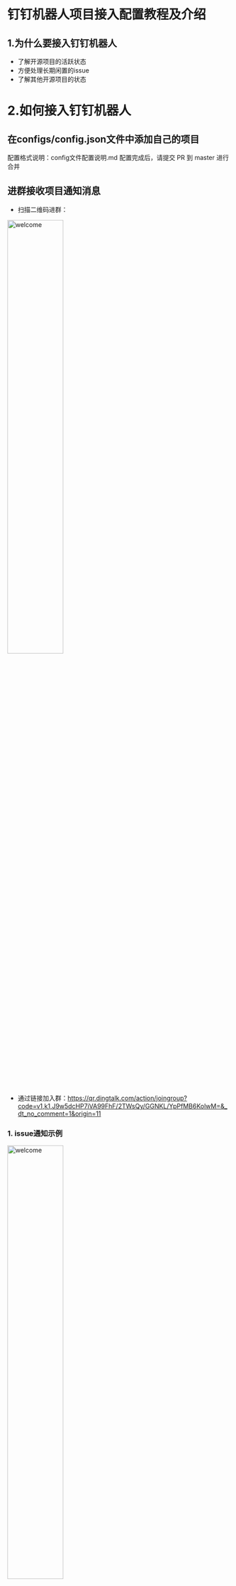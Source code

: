 # 钉钉机器人项目接入配置教程及介绍

## 1.为什么要接入钉钉机器人

- 了解开源项目的活跃状态
- 方便处理长期闲置的issue
- 了解其他开源项目的状态

# 2.如何接入钉钉机器人

## 在configs/config.json文件中添加自己的项目

配置格式说明：config文件配置说明.md
配置完成后，请提交 PR 到 master 进行合并


## 进群接收项目通知消息
- 扫描二维码进群：

<img src="https://gw.alicdn.com/imgextra/i1/O1CN012KW7sR1tRnI8Dt1UZ_!!6000000005899-2-tps-850-722.png" width = "50%" height = "50%" alt="welcome" align=center />

- 通过链接加入群：https://qr.dingtalk.com/action/joingroup?code=v1,k1,J9w5dcHP7iVA99FhF/2TWsQy/GGNKL/YpPfMB6KolwM=&_dt_no_comment=1&origin=11


### 1. issue通知示例
<img src="https://gw.alicdn.com/imgextra/i1/O1CN01fjClZg21nKqco7C6x_!!6000000007029-0-tps-1624-492.jpg" width = "50%" height = "50%" alt="welcome" align=center />

判定规则（可以在配置文件里面进行更改）：
- 5-30天的未回复issue
- 为了防止未回复issue太多导致刷屏，限制每个项目最多只有3个issue

### 2. 活跃度通知示例
<img src="https://gw.alicdn.com/imgextra/i2/O1CN01UHqQCy1PxuXuBdpib_!!6000000001908-0-tps-1554-722.jpg" width = "50%" height = "50%" alt="welcome" align=center />

机器人会定期对所有开源项目进行“活跃度检查”，如果项目长期缺少维护、不处理舆情 issue，会被自动判定为“腐烂级”项目。

判定规则：

- 项目连续 4 周活跃度达不到 20

- 项目存在 30 天以上未回复的 issue

活跃度指标说明

 <img src="https://user-images.githubusercontent.com/26001097/158004228-3bf9b244-f64f-4017-9827-6edbd981b66d.png" width = "200%" height = "200%" alt="score" align=center />

<!-- Score = C_{issue-comment} + 2*C_{open-issue}\\
\ \ \ \ \ \ +3*C_{open-pr}+4*C_{review-comment} \\
\ \ \ \ \ \ + 2*C_{pr-merged}+ C_{watch} \\
\ \ \ \ \ \ + 2*C_{fork} + 5 *C_{new-contributors}\\
\ \ \ \ \ \ - 5* C_{issues-without-comment-for-5-days}\\
\ \ \ \ \ \ - 7* C_{issues-without-comment-for-30-days}\\ -->

详见[活跃度指标设计 v2](https://github.com/seeflood/github-growth-hack/issues/2)

### 3. 开源项目大盘

为每个项目计算活跃度，排序，生成大盘。

 <img src="grafana.png" width = "50%" height = "50%" alt="welcome" align=center />



### 4. 运营机器人

自动推广 good first issue，吸引贡献者

<img src="https://user-images.githubusercontent.com/26001097/199180613-f5fea5ba-70a8-4b99-984d-912aad487ff0.png" width = "50%" height = "50%" alt="welcome" align=center />

详见 https://github.com/mosn/layotto/issues/800

如果开启该功能，good first issue 必须满足一定的label 规范、命名规范, 详见 https://mosn.io/layotto/#/zh/development/label-spec


# 项目统计接入配置教程及介绍

## 1.接入项目统计好处

- 可以更直观的查看项目各项数据增长减少情况
- 可以查看是否有长期未恢复的issues
- 可以监控常用指标的日增长并发送钉钉告警

## 2.如何接入项目统计

- 可以根据项目进行配置，如果还需要对数据进行采集直接在对应的类型下添加项目owner即可，默认走全局的阈值配置，可以根据项目不同来单独配置波动阈值

## 3.项目统计效果

1、star数增长趋势

![](https://gw.alicdn.com/imgextra/i2/O1CN01nHumTd1lhoDMKlt8E_!!6000000004851-2-tps-1370-548.png)

2、contributor数增长趋势

![](https://gw.alicdn.com/imgextra/i2/O1CN01D07Rso1c6PKYxpFsQ_!!6000000003551-2-tps-1346-522.png)

3、pv uv 增长趋势

![](https://gw.alicdn.com/imgextra/i4/O1CN01MsOuMJ1nzmznlvQuw_!!6000000005161-2-tps-1350-554.png)

4、clone uniqueClone增长趋势

![](https://gw.alicdn.com/imgextra/i1/O1CN01PdrkFk1bBcDQga6c3_!!6000000003427-2-tps-1362-534.png)

5、阈值告警

![](https://gw.alicdn.com/imgextra/i3/O1CN01aXGNJo1XgWTwwww7Y_!!6000000002953-0-tps-1386-322.jpg)